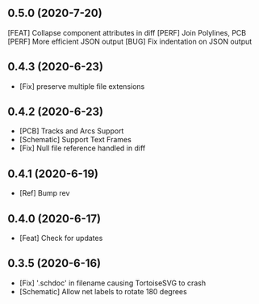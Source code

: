 ## 0.5.0 (2020-7-20)
[FEAT] Collapse component attributes in diff
[PERF] Join Polylines, PCB
[PERF] More efficient JSON output
[BUG] Fix indentation on JSON output

## 0.4.3 (2020-6-23)

* [Fix] preserve multiple file extensions

## 0.4.2 (2020-6-23)

* [PCB] Tracks and Arcs Support
* [Schematic] Support Text Frames
* [Fix] Null file reference handled in diff

## 0.4.1 (2020-6-19)

* [Ref] Bump rev

## 0.4.0 (2020-6-17)

* [Feat] Check for updates

## 0.3.5 (2020-6-16)

* [Fix] '.schdoc' in filename causing TortoiseSVG to crash
* [Schematic] Allow net labels to rotate 180 degrees
